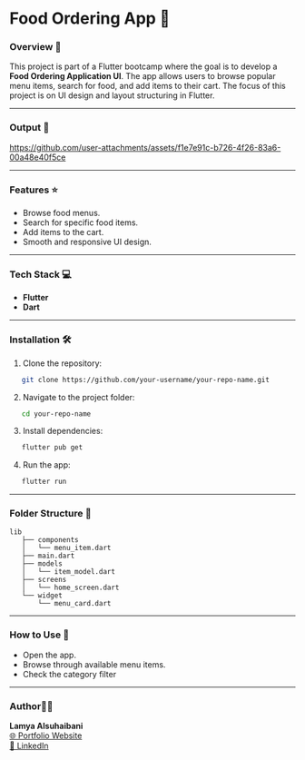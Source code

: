 # Food Ordering App 🍝


### Overview 👀

This project is part of a Flutter bootcamp where the goal is to develop a **Food Ordering Application UI**. The app allows users to browse popular menu items, search for food, and add items to their cart. The focus of this project is on UI design and layout structuring in Flutter.

---

### Output 📱


https://github.com/user-attachments/assets/f1e7e91c-b726-4f26-83a6-00a48e40f5ce

---

### Features ⭐️

- Browse food menus.
- Search for specific food items.
- Add items to the cart.
- Smooth and responsive UI design.

---

### Tech Stack 💻

- **Flutter**
- **Dart**

---

### Installation 🛠️

1. Clone the repository:

```bash
   git clone https://github.com/your-username/your-repo-name.git
```

2. Navigate to the project folder:

```bash
   cd your-repo-name
```

3. Install dependencies:

```bash
   flutter pub get
```

4. Run the app:

```bash
   flutter run
```

---

### Folder Structure 🔨

```
lib
   ├── components
   │   └── menu_item.dart
   ├── main.dart
   ├── models
   │   └── item_model.dart
   ├── screens
   │   └── home_screen.dart
   └── widget
       └── menu_card.dart
```

---

### How to Use 📲

- Open the app.
- Browse through available menu items.
- Check the category filter

---

### Author👩‍💻
**Lamya Alsuhaibani**  
[🌐 Portfolio Website](https://picayune-mouth-ade.notion.site/Lamya-Alsuhaibani-310c29eda5ba40638fa895968d3f630d "My Portfolio Website")  
[💼 LinkedIn](https://www.linkedin.com/in/lamya-a-alsuhaibani/ "My LinkedIn")

